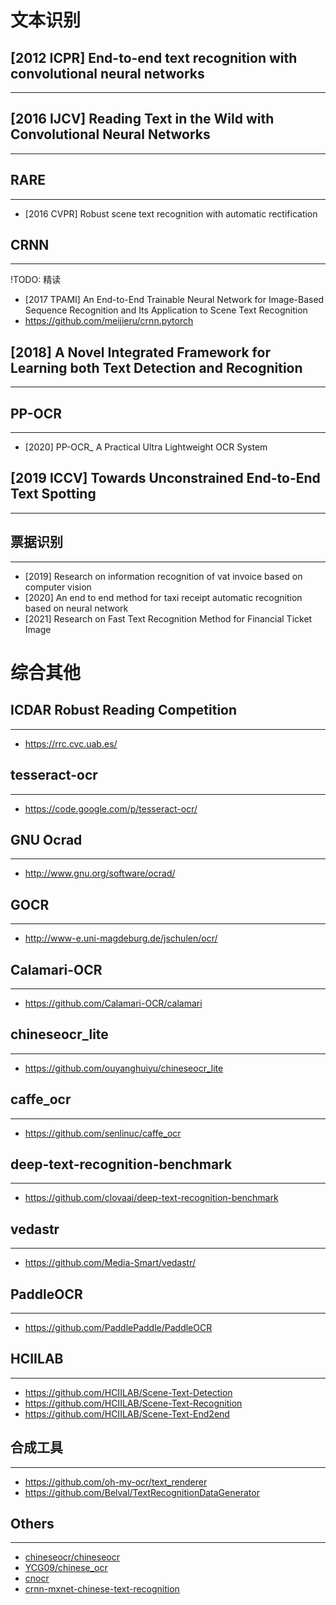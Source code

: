 # 文本识别

## [2012 ICPR] End-to-end text recognition with convolutional neural networks
---

## [2016 IJCV] Reading Text in the Wild with Convolutional Neural Networks
---

## **RARE**
---
- [2016 CVPR] Robust scene text recognition with automatic rectification

## **CRNN**
---
!TODO: 精读

- [2017 TPAMI] An End-to-End Trainable Neural Network for Image-Based Sequence Recognition and Its Application to Scene Text Recognition
- https://github.com/meijieru/crnn.pytorch

## [2018] A Novel Integrated Framework for Learning both Text Detection and Recognition
---

## PP-OCR
---
- [2020] PP-OCR_ A Practical Ultra Lightweight OCR System

## [2019 ICCV] Towards Unconstrained End-to-End Text Spotting
----

## 票据识别
---
- [2019] Research on information recognition of vat invoice based on computer vision
- [2020] An end to end method for taxi receipt automatic recognition based on neural network
- [2021] Research on Fast Text Recognition Method for Financial Ticket Image


# 综合其他

## ICDAR Robust Reading Competition
---
- https://rrc.cvc.uab.es/

## tesseract-ocr
---
- https://code.google.com/p/tesseract-ocr/

## GNU Ocrad
---
- http://www.gnu.org/software/ocrad/

## GOCR
---
- http://www-e.uni-magdeburg.de/jschulen/ocr/

## Calamari-OCR
---
- https://github.com/Calamari-OCR/calamari

## chineseocr_lite
---
- https://github.com/ouyanghuiyu/chineseocr_lite

## caffe_ocr
---
- https://github.com/senlinuc/caffe_ocr

## deep-text-recognition-benchmark
---
- https://github.com/clovaai/deep-text-recognition-benchmark

## vedastr
---
- https://github.com/Media-Smart/vedastr/

## PaddleOCR
----
- https://github.com/PaddlePaddle/PaddleOCR

## HCIILAB
---
- https://github.com/HCIILAB/Scene-Text-Detection
- https://github.com/HCIILAB/Scene-Text-Recognition
- https://github.com/HCIILAB/Scene-Text-End2end

## 合成工具
----
- https://github.com/oh-my-ocr/text_renderer
- https://github.com/Belval/TextRecognitionDataGenerator

## Others
---
- [chineseocr/chineseocr](https://github.com/chineseocr/chineseocr )
- [YCG09/chinese_ocr](https://github.com/YCG09/chinese_ocr )
- [cnocr](https://github.com/breezedeus/cnocr)
- [crnn-mxnet-chinese-text-recognition](https://github.com/diaomin/crnn-mxnet-chinese-text-recognition )


